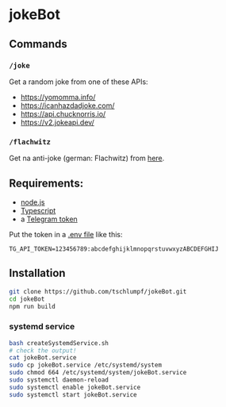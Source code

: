 # jokeBot

## Commands
### `/joke`
Get a random joke from one of these APIs:
* https://yomomma.info/
* https://icanhazdadjoke.com/
* https://api.chucknorris.io/
* https://v2.jokeapi.dev/

### `/flachwitz`
Get na anti-joke (german: Flachwitz) from [here](https://github.com/derphilipp/Flachwitze).

## Requirements:
- [node.js](https://nodejs.org/en/)
- [Typescript](https://www.typescriptlang.org/download)
- a [Telegram token](https://core.telegram.org/bots#6-botfather)

Put the token in a [.env file](https://www.npmjs.com/package/dotenv) like this:
```
TG_API_TOKEN=123456789:abcdefghijklmnopqrstuvwxyzABCDEFGHIJ
```

## Installation
```sh
git clone https://github.com/tschlumpf/jokeBot.git
cd jokeBot
npm run build
```

### systemd service
```sh
bash createSystemdService.sh
# check the output!
cat jokeBot.service
sudo cp jokeBot.service /etc/systemd/system
sudo chmod 664 /etc/systemd/system/jokeBot.service
sudo systemctl daemon-reload
sudo systemctl enable jokeBot.service
sudo systemctl start jokeBot.service
```